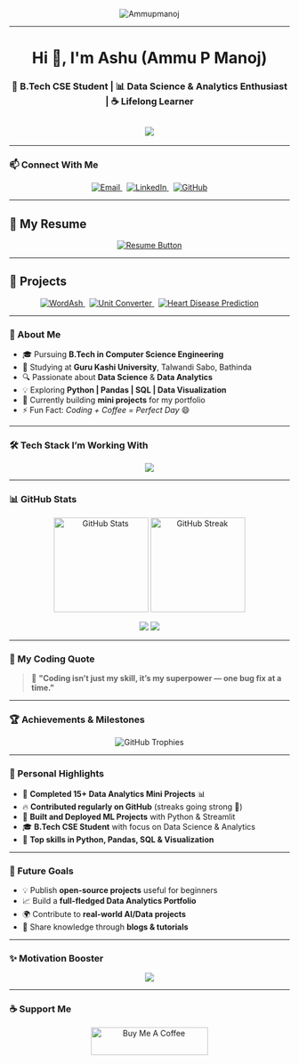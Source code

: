 <p align="center">
  <img src="https://komarev.com/ghpvc/?username=Ammupmanoj&label=Profile+Views&color=brightgreen&style=flat" alt="Ammupmanoj" />
</p>

---

<h1 align="center">Hi 👋, I'm Ashu (Ammu P Manoj)</h1>
<h3 align="center">🚀 B.Tech CSE Student | 📊 Data Science & Analytics Enthusiast | ☕ Lifelong Learner</h3>

<h2 align="center">
  <img src="https://readme-typing-svg.herokuapp.com?font=Orbitron&size=24&duration=3000&color=00F7FF&center=true&vCenter=true&width=600&lines=🤖+AI+%26+Data+Enthusiast;👩‍💻+Learning+One+Bug+at+a+Time;🚀+Coding+is+my+Superpower!" />
</h2>

---

### 📫 Connect With Me
<p align="center">
  <a href="mailto:pmanojammu9@gmail.com" target="_blank">
    <img src="https://img.shields.io/badge/Email-D14836?style=for-the-badge&logo=gmail&logoColor=white" alt="Email"/>
  </a>
  &nbsp;
  <a href="https://www.linkedin.com/in/ammu-p-manoj-64976a377/" target="_blank">
    <img src="https://img.shields.io/badge/LinkedIn-0A66C2?style=for-the-badge&logo=linkedin&logoColor=white" alt="LinkedIn"/>
  </a>
  &nbsp;
  <a href="https://github.com/Ammupmanoj" target="_blank">
    <img src="https://img.shields.io/badge/GitHub-171515?style=for-the-badge&logo=github&logoColor=white" alt="GitHub"/>
  </a>
</p>

---

## 📄 My Resume  
<p align="center">
  <a href="https://github.com/Ammupmanoj/resume/blob/main/Ammupmanoj.pdf" target="_blank">
    <img src="https://img.shields.io/badge/📄%20Download%20Resume-blue?style=for-the-badge" alt="Resume Button"/>
  </a>
</p>

---

## 🚀 Projects  

<p align="center">
  <a href="https://wordash-ashu-dictionary.streamlit.app/" target="_blank">
    <img src="https://img.shields.io/badge/📘%20WordAsh%20Dictionary-blue?style=for-the-badge" alt="WordAsh"/>
  </a>
  &nbsp;
  <a href="https://unit-converter-app-hwvbqzmtloq9dssmuuwceb.streamlit.app/" target="_blank">
    <img src="https://img.shields.io/badge/🔢%20Unit%20Converter-orange?style=for-the-badge" alt="Unit Converter"/>
  </a>
  &nbsp;
  <a href="https://github.com/Ammupmanoj/heart_disease_app" target="_blank">
    <img src="https://img.shields.io/badge/❤️%20Heart%20Disease%20Prediction-red?style=for-the-badge" alt="Heart Disease Prediction"/>
  </a>
</p>  

---

### 💫 About Me
- 🎓 Pursuing **B.Tech in Computer Science Engineering**
- 🏫 Studying at **Guru Kashi University**, Talwandi Sabo, Bathinda
- 🔍 Passionate about **Data Science** & **Data Analytics**
- 💡 Exploring **Python | Pandas | SQL | Data Visualization**
- 🧠 Currently building **mini projects** for my portfolio
- ⚡ Fun Fact: *Coding + Coffee = Perfect Day* 😄

---

### 🛠️ Tech Stack I’m Working With
<p align="center">
  <img src="https://skillicons.dev/icons?i=python,git,github,vscode,sqlite,mysql,html,css" />
</p>

---

### 📊 GitHub Stats
<p align="center">
  <img src="https://github-readme-stats.vercel.app/api?username=Ammupmanoj&show_icons=true&theme=radical" alt="GitHub Stats" height="170"/>
  <img src="https://github-readme-streak-stats.herokuapp.com/?user=Ammupmanoj&theme=radical" alt="GitHub Streak" height="170"/>
</p>

<p align="center">
  <img src="https://github-profile-summary-cards.vercel.app/api/cards/repos-per-language?username=Ammupmanoj&theme=radical"/>
  <img src="https://github-profile-summary-cards.vercel.app/api/cards/most-commit-language?username=Ammupmanoj&theme=radical"/>
</p>

---

### 💬 My Coding Quote
> 🚀 **"Coding isn’t just my skill, it’s my superpower — one bug fix at a time."**

---

### 🏆 Achievements & Milestones  
<p align="center">
  <img src="https://github-profile-trophy.vercel.app/?username=Ammupmanoj&theme=radical&no-frame=false&no-bg=false&margin-w=10&margin-h=10" alt="GitHub Trophies"/>
</p>

---

### 🎯 Personal Highlights  
- 🥇 **Completed 15+ Data Analytics Mini Projects** 📊  
- 🔥 **Contributed regularly on GitHub** (streaks going strong 💪)  
- 🚀 **Built and Deployed ML Projects** with Python & Streamlit  
- 🎓 **B.Tech CSE Student** with focus on Data Science & Analytics  
- 🏅 **Top skills in Python, Pandas, SQL & Visualization**  

---

### 🌟 Future Goals  
- 💡 Publish **open-source projects** useful for beginners  
- 📈 Build a **full-fledged Data Analytics Portfolio**  
- 🌍 Contribute to **real-world AI/Data projects**  
- 🎤 Share knowledge through **blogs & tutorials**  

---

### ✨ Motivation Booster
<p align="center">
  <img src="https://readme-typing-svg.demolab.com?font=Fira+Code&weight=500&size=22&pause=1000&color=36FFC4&center=true&vCenter=true&width=600&lines=Powered+by+Logic.;Fueled+by+Coffee.;Driven+by+Curiosity."/>
</p>

---

### ☕ Support Me
<p align="center">
  <a href="https://www.buymeacoffee.com/ammupmanoj" target="_blank">
    <img src="https://cdn.buymeacoffee.com/buttons/v2/default-yellow.png" height="50" width="210" alt="Buy Me A Coffee"/>
  </a>
</p>
